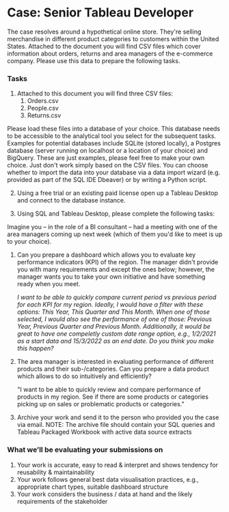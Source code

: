 # Case: Senior Tableau Developer
The case resolves around a hypothetical online store. They're selling merchandise
in different product categories to customers within the United States. Attached to the document you will find CSV files
which cover information about orders, returns and area managers of the e-commerce company. Please use this data
to prepare the following tasks.

### Tasks

1. Attached to this document you will find three CSV files:
    1. Orders.csv
    2. People.csv
    3. Returns.csv

Please load these files into a database of your choice. This database needs to be accessible to the analytical tool you select for the subsequent tasks. 
Examples for potential databases include SQLite (stored locally), a Postgres database (server running on localhost or a location of your choice) and BigQuery. These are just examples, please feel free to make your own choice. Just
don't work simply based on the CSV files. You can choose whether to import the data into your database via a data import wizard (e.g. provided as part of the SQL IDE Dbeaver) or by writing a Python script.


2. Using a free trial or an existing paid license open up a Tableau Desktop and connect to the database instance.


3. Using SQL and Tableau Desktop, please complete the following tasks:

Imagine you – in the role of a BI consultant – had a meeting with one of the area managers coming up next week (which of them you'd like to meet is up to your choice). 
1. Can you prepare a dashboard which allows you to evaluate key performance indicators (KPI) of the region. The manager didn't provide you with many requirements and except the ones below; however, the manager wants you to take your own initiative and have something ready when you meet.


    _I want to be able to quickly compare current period vs previous period for each KPI for my region. Ideally, I would have a filter with these options: This Year, This Quarter and This Month. When one of those selected, I would also see the performance of one of those: Previous Year, Previous Quarter and Previous Month. Additionally, it would be great to have one compeletly custom date range option, e.g., 1/2/2021 as a start data and 15/3/2022 as an end date. Do you think you make this happen?_


2. The area manager is interested in evaluating performance of different products and their sub-/categories. Can you prepare a data product which allows to do so intuitively and efficiently?


    "I want to be able to quickly review and compare performance of products in my region. See if there are some products or categories picking up on sales or problematic products or categories."


4. Archive your work and send it to the person who provided you the case via email.
   NOTE: The archive file should contain your SQL queries and Tableau Packaged Workbook with active data source extracts
   
### What we’ll be evaluating your submissions on

1. Your work is accurate, easy to read & interpret and shows tendency for reusability & maintainability
2. Your work follows general best data visualisation practices, e.g., appropriate chart types, suitable dashboard structure
3. Your work considers the business / data at hand and the likely requirements of the stakeholder
